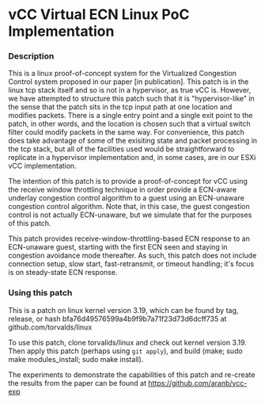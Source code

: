 # vCC Virtual ECN Linux PoC Implementation

### Description

This is a linux proof-of-concept system for the
Virtualized Congestion Control system proposed in
our paper [in publication].
This patch is in the linux tcp stack itself and so
is not in a hypervisor, as true vCC is. However,
we have attempted to structure this patch such
that it is "hypervisor-like" in the sense that
the patch sits in the tcp input path at one
location and modifies packets. There is a single
entry point and a single exit point to the patch,
in other words, and the location is chosen such that
a virtual switch filter could modify packets in the
same way.
For convenience, this patch does take advantage of
some of the exisiting state and packet processing
in the tcp stack, but all of the facilities used
would be straightforward to replicate in a hypervisor
implementation and, in some cases, are in our ESXi
vCC implementation.

The intention of this patch is to provide a proof-of-concept
for vCC using the receive window throttling technique in
order provide a ECN-aware underlay congestion control
algorithm to a guest using an ECN-unaware congestion
control algorithm. Note that, in this case, the guest
congestion control is not actually ECN-unaware, but
we simulate that for the purposes of this patch.

This patch provides receive-window-throttling-based ECN
response to an ECN-unaware guest, starting with the first
ECN seen and staying in congestion avoidance mode thereafter.
As such, this patch does not include connection setup, slow start,
fast-retransmit, or timeout handling; it's focus is on steady-state
ECN response.

### Using this patch

This is a patch on linux kernel version 3.19, which
can be found by tag, release, or hash
bfa76d49576599a4b9f9b7a71f23d73d6dcff735 at
github.com/torvalds/linux

To use this patch, clone torvalids/linux and
check out kernel version 3.19. Then apply
this patch (perhaps using `git apply`),
and build
(make; sudo make modules_install; sudo make install).

The experiments to demonstrate the capabilities of this
patch and re-create the results from the paper can be
found at https://github.com/aranb/vcc-exp
